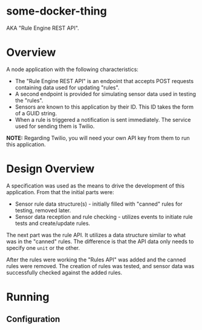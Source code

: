 # some-docker-thing

AKA "Rule Engine REST API".

# Overview

A node application with the following characteristics:

* The "Rule Engine REST API" is an endpoint that accepts POST requests containing data used for updating "rules". 
* A second endpoint is provided for simulating sensor data used in testing the "rules".
* Sensors are known to this application by their ID. This ID takes the form of a GUID string.
* When a rule is triggered a notification is sent immediately. The service used for sending them is Twilio. 

**NOTE:** Regarding Twilio, you will need your own API key from them to run this application. 

# Design Overview

A specification was used as the means to drive the development of this application. From that the initial parts were:

* Sensor rule data structure(s) - initially filled with "canned" rules for testing, removed later.
* Sensor data reception and rule checking - utilizes events to initiate rule tests and create/update rules.

The next part was the rule API. It utilizes a data structure similar to what was in the "canned" rules. The difference is that the API data only needs to specify one `unit` or the other. 

After the rules were working the "Rules API" was added and the canned rules were removed. The creation of rules was tested, and sensor data was successfully checked against the added rules.



# Running


## Configuration


